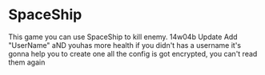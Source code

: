 # SpaceShip
This game you can use SpaceShip to kill enemy.
14w04b Update 
Add "UserName"
aND youhas more health
if you didn't has a username it's gonna help you to create one
all the config is got encrypted, you can't read them again